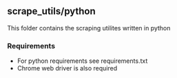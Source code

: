 ## scrape_utils/python

This folder contains the scraping utilites written in python

### Requirements

* For python requirements see requirements.txt
* Chrome web driver is also required
